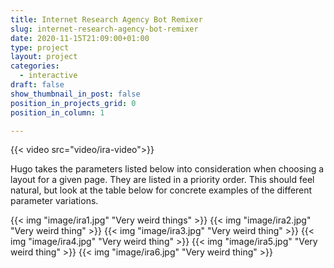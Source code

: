 ```yaml
---
title: Internet Research Agency Bot Remixer
slug: internet-research-agency-bot-remixer
date: 2020-11-15T21:09:00+01:00
type: project
layout: project
categories:
  - interactive
draft: false
show_thumbnail_in_post: false
position_in_projects_grid: 0
position_in_column: 1

---
```


{{< video src="video/ira-video">}}

Hugo takes the parameters listed below into consideration when choosing a layout for a given page. They are listed in a priority order. This should feel natural, but look at the table below for concrete examples of the different parameter variations.

{{< img "image/ira1.jpg" "Very weird things" >}}
{{< img "image/ira2.jpg" "Very weird thing" >}}
{{< img "image/ira3.jpg" "Very weird thing" >}}
{{< img "image/ira4.jpg" "Very weird thing" >}}
{{< img "image/ira5.jpg" "Very weird thing" >}}
{{< img "image/ira6.jpg" "Very weird thing" >}}


